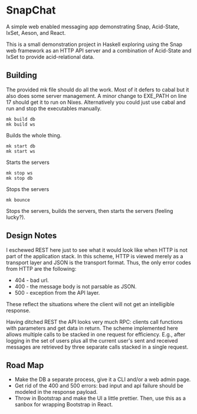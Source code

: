 SnapChat
========

A simple web enabled messaging app demonstrating Snap, Acid-State, IxSet, Aeson, and React.

This is a small demonstration project in Haskell exploring using the Snap web framework as an HTTP API server and a combination of Acid-State and IxSet to provide acid-relational data.

Building
--------

The provided mk file should do all the work.  Most of it defers to cabal but it also does some server management.  A minor change to EXE_PATH on line 17 should get it to run on Nixes.  Alternatively you could just use cabal and run and stop the executables manually.

    mk build db
    mk build ws

Builds the whole thing.

    mk start db
    mk start ws

Starts the servers

    mk stop ws
    mk stop db

Stops the servers

    mk bounce

Stops the servers, builds the servers, then starts the servers (feeling lucky?).

Design Notes
------------

I eschewed REST here just to see what it would look like when HTTP is not part of the application stack.  In this scheme, HTTP is viewed merely as a transport layer and JSON is the transport format.  Thus, the only error codes from HTTP are the following:

* 404 - bad url.
* 400 - the message body is not parsable as JSON.
* 500 - exception from the API layer.

These reflect the situations where the client will not get an intelligible response.

Having ditched REST the API looks very much RPC: clients call functions with parameters and get data in return.  The scheme implemented here allows multiple calls to be stacked in one request for efficiency.  E.g., after logging in the set of users plus all the current user's sent and received messages are retrieved by three separate calls stacked in a single request.

Road Map
--------

* Make the DB a separate process, give it a CLI and/or a web admin page.
* Get rid of the 400 and 500 errors: bad input and api failure should be modeled in the response payload.
* Throw in Bootstrap and make the UI a little prettier.  Then, use this as a sanbox for wrapping Bootstrap in React.